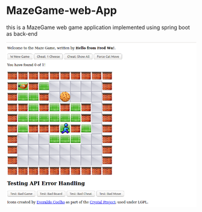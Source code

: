 # MazeGame-web-App

this is a MazeGame web game application implemented using spring boot as back-end

![alt text](Readme-Images/Selection_222.png)
